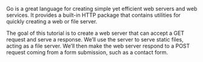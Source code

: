 Go is a great language for creating simple yet efficient web servers and web services. It provides a built-in HTTP package that contains utilities for quickly creating a web or file server.

The goal of this tutorial is to create a web server that can accept a GET request and serve a response. We’ll use the server to serve static files, acting as a file server. We’ll then make the web server respond to a POST request coming from a form submission, such as a contact form.